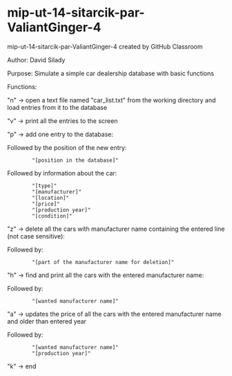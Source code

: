 # mip-ut-14-sitarcik-par-ValiantGinger-4
mip-ut-14-sitarcik-par-ValiantGinger-4 created by GitHub Classroom

Author: David Silady

Purpose: Simulate a simple car dealership database with basic functions

Functions:

"n" -> open a text file named "car_list.txt" from the working directory and load entries from it to the database

"v" -> print all the entries to the screen

"p" -> add one entry to the database:
		
Followed by the position of the new entry:
		
			"[position in the database]"
		
Followed by information about the car:

			"[type]"
			"[manufacturer]"
			"[location]"
			"[price]"
			"[production year]"
			"[condition]"
			
"z" -> delete all the cars with manufacturer name containing the entered line (not case sensitive):

Followed by:

			"[part of the manufacturer name for deletion]"
			
"h" -> find and print all the cars with the entered manufacturer name:

Followed by:

			"[wanted manufacturer name]"
			
"a" -> updates the price of all the cars with the entered manufacturer name and older than entered year

Followed by:

			"[wanted manufacturer name]"
			"[production year]"
			
"k" -> end

